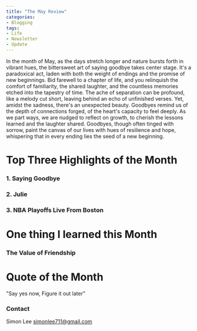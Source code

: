 ```yaml
---
title: "The May Review"
categories:
- Blogging
tags:
- Life
- Newsletter
- Update
---
```


In the month of May, as the days stretch longer and nature bursts forth in vibrant hues, the bittersweet art of saying goodbye takes center stage. It's a paradoxical act, laden with both the weight of endings and the promise of new beginnings. Bid farewell to a chapter of life, and you relinquish the comfort of familiarity, the shared laughter, and the countless memories etched into the tapestry of time. The ache of separation can be profound, like a melody cut short, leaving behind an echo of unfinished verses. Yet, amidst the sadness, there's an unexpected beauty. Goodbyes remind us of the depth of connections forged, of the heart's capacity to feel deeply. As we part ways, we are nudged to reflect on growth, to cherish the lessons learned and the laughter shared. Goodbyes, though often tinged with sorrow, paint the canvas of our lives with hues of resilience and hope, whispering that in every ending lies the seed of a new beginning.

# Top Three Highlights of the Month

### 1. Saying Goodbye

### 2. Julie

### 3. NBA Playoffs Live From Boston


# One thing I learned this Month

### The Value of Friendship


# Quote of the Month

"Say yes now, Figure it out later"


### Contact

Simon Lee
simonlee711@gmail.com